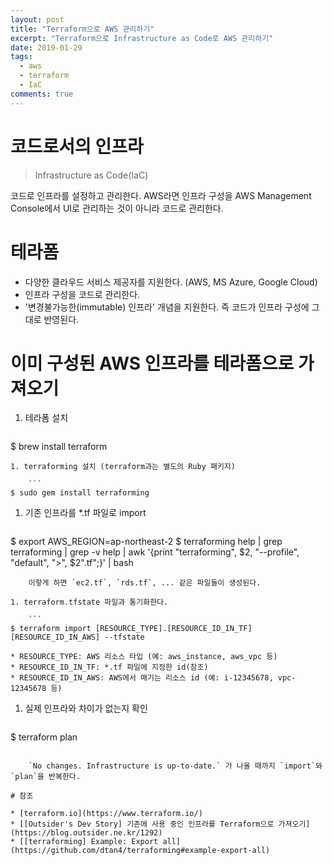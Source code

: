 ```yaml
---
layout: post
title: "Terraform으로 AWS 관리하기"
excerpt: "Terraform으로 Infrastructure as Code로 AWS 관리하기"
date: 2019-01-29
tags:
  - aws
  - terraform
  - IaC
comments: true
---
```


# 코드로서의 인프라

> Infrastructure as Code(IaC)

코드로 인프라를 설정하고 관리한다. AWS라면 인프라 구성을 AWS Management Console에서 UI로 관리하는 것이 아니라 코드로 관리한다.

# 테라폼

- 다양한 클라우드 서비스 제공자를 지원한다. (AWS, MS Azure, Google Cloud)
- 인프라 구성을 코드로 관리한다.
- '변경불가능한(immutable) 인프라' 개념을 지원한다. 즉 코드가 인프라 구성에 그대로 반영된다.

# 이미 구성된 AWS 인프라를 테라폼으로 가져오기

1. 테라폼 설치

    ```
$ brew install terraform
```
1. terraforming 설치 (terraform과는 별도의 Ruby 패키지)
    
    ```
$ sudo gem install terraforming
```
1. 기존 인프라를 *.tf 파일로 import
    ```
$ export AWS_REGION=ap-northeast-2
 $ terraforming help | grep terraforming | grep -v help | awk '{print "terraforming", $2, "--profile", "default", ">", $2".tf";}' | bash
```
    이렇게 하면 `ec2.tf`, `rds.tf`, ... 같은 파일들이 생성된다.

1. terraform.tfstate 파일과 통기화한다.

    ```
$ terraform import [RESOURCE_TYPE].[RESOURCE_ID_IN_TF] [RESOURCE_ID_IN_AWS] --tfstate
```
    * RESOURCE_TYPE: AWS 리소스 타입 (예: aws_instance, aws_vpc 등)
    * RESOURCE_ID_IN_TF: *.tf 파일에 지정한 id(참조)
    * RESOURCE_ID_IN_AWS: AWS에서 매기는 리소스 id (예: i-12345678, vpc-12345678 등)

1. 실제 인프라와 차이가 없는지 확인

    ```
$ terraform plan
```

    `No changes. Infrastructure is up-to-date.` 가 나올 때까지 `import`와 `plan`을 반복한다.

# 참조

* [terraform.io](https://www.terraform.io/)
* [[Outsider's Dev Story] 기존에 사용 중인 인프라를 Terraform으로 가져오기](https://blog.outsider.ne.kr/1292)
* [[terraforming] Example: Export all](https://github.com/dtan4/terraforming#example-export-all)
